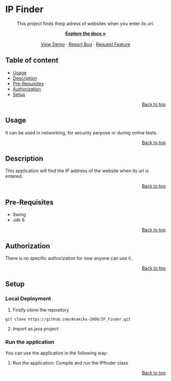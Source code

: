 # IP Finder

<p align="center">
This project finds theip adress of websites when you enter its url.

<p align="center">
    <a href="Readme.md"><strong>Explore the docs »</strong></a>
<br>
<br>
    <a href="https://github.com/Anamika-2000/IP_Finder">View Demo</a>
    ·
    <a href="https://github.com/Anamika-2000/IP_Finder/issues/new">Report Bug</a>
    ·
    <a href="https://github.com/Anamika-2000/IP_Finder/issues/new">Request Feature</a>

## Table of content
- [Usage](#usage)
- [Description ](#description)
- [Pre-Requisites](#pre-requisites)
- [Authorization](#authorization)
- [Setup](#setup)


<p align="right">
 <a href="#ip-finder">Back to top</a>
</p>


## Usage

 It can be used in networking, for security perpose or during online tests.

 
<p align="right">
 <a href="#ip-finder">Back to top</a>
</p>

## Description
This application will find the IP address of the website when its url is entered.


<p align="right">
 <a href="#ip-finder">Back to top</a>
</p>

## Pre-Requisites
* Swing
* Jdk 8

<p align="right">
 <a href="#ip-finder">Back to top</a>
</p>

## Authorization

There is no specific authorization for now anyone can use it .


<p align="right">
 <a href="#ip-finder">Back to top</a>
</p>

## Setup
   
### Local Deployment

1. Firstly clone the repository
```
git clone https://github.com/Anamika-2000/IP_Finder.git
```

2. Import as java project 

### Run the application
You can use the application in the following way:

1. Run the application: Compile and run the IPfinder class

<p align="right">
 <a href="#ip-finder">Back to top</a>
</p>
